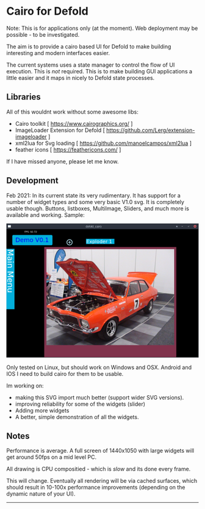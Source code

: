 # Cairo for Defold

Note: This is for applications only (at the moment). Web deployment may be possible - to be investigated.

The aim is to provide a cairo based UI for Defold to make building interesting and modern interfaces easier.

The current systems uses a state manager to control the flow of UI execution. This is _not_ required. This is to make building GUI applications a little easier and it maps in nicely to Defold state processes.

## Libraries
All of this wouldnt work without some awesome libs:
- Cairo toolkit [ https://www.cairographics.org/ ]
- ImageLoader Extension for Defold   [ https://github.com/Lerg/extension-imageloader ]
- xml2lua for Svg loading   [ https://github.com/manoelcampos/xml2lua ]
- feather icons   [ https://feathericons.com/ ]

If I have missed anyone, please let me know. 

## Development
Feb 2021:
In its current state its very rudimentary. It has support for a number of widget types and some very basic V1.0 svg.
It is completely usable though. Buttons, listboxes, MultiImage, Sliders, and much more is available and working.
Sample:

![alt text](https://github.com/dlannan/defold-cairo/blob/main/data/screenshots/demo-2021-02-19_00-42.png "Demo V0.1")

Only tested on Linux, but should work on Windows and OSX. Android and IOS I need to build cairo for them to be usable. 

Im working on:
- making this SVG import much better (support wider SVG versions).
- improving reliability for some of the widgets (slider)
- Adding more widgets
- A better, simple demonstration of all the widgets.

## Notes
Performance is average. A full screen of 1440x1050 with large widgets will get around 50fps on a mid level PC. 

All drawing is CPU compositied - which is _slow_ and its done every frame. 

This will change. Eventually all rendering will be via cached surfaces, which should result in 10-100x performance improvements (depending on the dynamic nature of your UI). 

---
